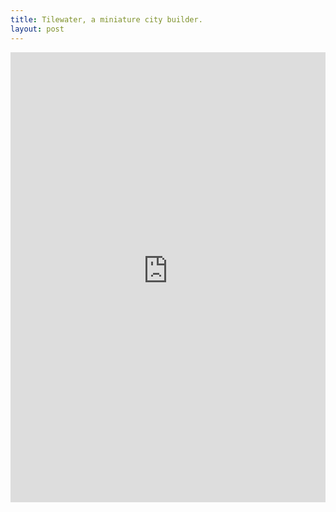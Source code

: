 ```yaml
---
title: Tilewater, a miniature city builder.
layout: post
---
```


<iframe width="1280" height="720" style="width: 100%;" src="https://www.youtube-nocookie.com/embed/Z_5WOXicQbc?rel=0&amp;controls=0&amp;showinfo=0" frameborder="0" allowfullscreen></iframe>
